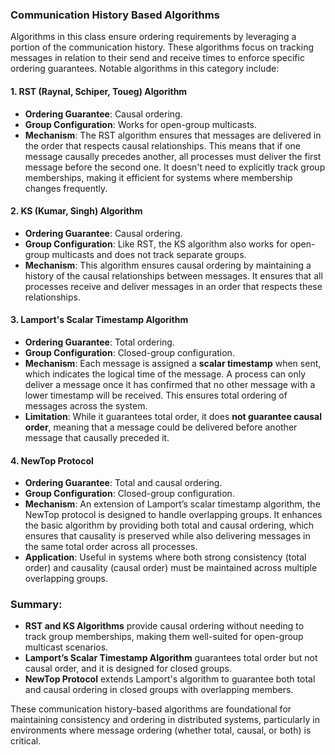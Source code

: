 ### Communication History Based Algorithms

Algorithms in this class ensure ordering requirements by leveraging a portion of the communication history. These algorithms focus on tracking messages in relation to their send and receive times to enforce specific ordering guarantees. Notable algorithms in this category include:

#### 1. **RST (Raynal, Schiper, Toueg) Algorithm**
   - **Ordering Guarantee**: Causal ordering.
   - **Group Configuration**: Works for open-group multicasts.
   - **Mechanism**: The RST algorithm ensures that messages are delivered in the order that respects causal relationships. This means that if one message causally precedes another, all processes must deliver the first message before the second one. It doesn't need to explicitly track group memberships, making it efficient for systems where membership changes frequently.

#### 2. **KS (Kumar, Singh) Algorithm**
   - **Ordering Guarantee**: Causal ordering.
   - **Group Configuration**: Like RST, the KS algorithm also works for open-group multicasts and does not track separate groups.
   - **Mechanism**: This algorithm ensures causal ordering by maintaining a history of the causal relationships between messages. It ensures that all processes receive and deliver messages in an order that respects these relationships.

#### 3. **Lamport's Scalar Timestamp Algorithm**
   - **Ordering Guarantee**: Total ordering.
   - **Group Configuration**: Closed-group configuration.
   - **Mechanism**: Each message is assigned a **scalar timestamp** when sent, which indicates the logical time of the message. A process can only deliver a message once it has confirmed that no other message with a lower timestamp will be received. This ensures total ordering of messages across the system. 
   - **Limitation**: While it guarantees total order, it does **not guarantee causal order**, meaning that a message could be delivered before another message that causally preceded it.

#### 4. **NewTop Protocol**
   - **Ordering Guarantee**: Total and causal ordering.
   - **Group Configuration**: Closed-group configuration.
   - **Mechanism**: An extension of Lamport’s scalar timestamp algorithm, the NewTop protocol is designed to handle overlapping groups. It enhances the basic algorithm by providing both total and causal ordering, which ensures that causality is preserved while also delivering messages in the same total order across all processes. 
   - **Application**: Useful in systems where both strong consistency (total order) and causality (causal order) must be maintained across multiple overlapping groups.

### Summary:
- **RST and KS Algorithms** provide causal ordering without needing to track group memberships, making them well-suited for open-group multicast scenarios.
- **Lamport’s Scalar Timestamp Algorithm** guarantees total order but not causal order, and it is designed for closed groups.
- **NewTop Protocol** extends Lamport's algorithm to guarantee both total and causal ordering in closed groups with overlapping members.

These communication history-based algorithms are foundational for maintaining consistency and ordering in distributed systems, particularly in environments where message ordering (whether total, causal, or both) is critical.
